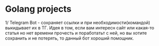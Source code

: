 # Golang projects

1/ Telegram Bot - сохраняет ссылки и при необходимости(командой) выкидывает их в ТГ. Идея в том, если вам интересн сайт или какая-то статья но нет времени прочесть и поработатьт с ней, но вы хотите сохранить и не потерять, то данный бот хороший помощник.
